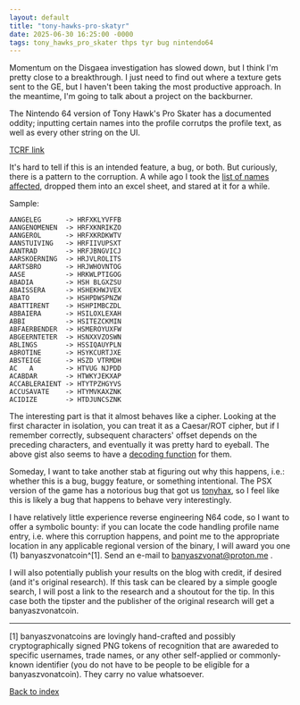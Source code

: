 ```yaml
---
layout: default
title: "tony-hawks-pro-skatyr"
date: 2025-06-30 16:25:00 -0000
tags: tony_hawks_pro_skater thps tyr bug nintendo64
---
```


Momentum on the Disgaea investigation has slowed down, but I think I'm pretty close to a breakthrough. I just need to find out where a texture gets sent to the GE, but I haven't been taking the most productive approach. In the meantime, I'm going to talk about a project on the backburner.

The Nintendo 64 version of Tony Hawk's Pro Skater has a documented oddity; inputting certain names into the profile corrutps the profile text, as well as every other string on the UI.

[TCRF link](https://tcrf.net/Tony_Hawk%27s_Pro_Skater_(Nintendo_64)#Unknown_Feature)

It's hard to tell if this is an intended feature, a bug, or both. But curiously, there is a pattern to the corruption. A while ago I took the [list of names affected](https://gist.github.com/notwa/cf13e59d7978068c0ac103776d9e9e97), dropped them into an excel sheet, and stared at it for a while.

Sample:

```
AANGELEG      -> HRFXKLYVFFB
AANGENOMENEN  -> HRFXKNRIKZO
AANGEROL      -> HRFXKRDKWTV
AANSTUIVING   -> HRFIIVUPSXT
AANTRAD       -> HRFJBNGVICJ
AARSKOERNING  -> HRJVLROLITS
AARTSBRO      -> HRJWHOVNTOG
AASE          -> HRKWLPTIGOG
ABADIA        -> HSH BLGXZSU
ABAISSERA     -> HSHEKHWJVEX
ABATO         -> HSHPDWSPNZW
ABATTIRENT    -> HSHPIMBCZDL
ABBAIERA      -> HSILOXLEXAH
ABBI          -> HSITEZCKMIN
ABFAERBENDER  -> HSMEROYUXFW
ABGEERNTETER  -> HSNXXVZOSWN
ABLINGS       -> HSSIQAUYPLN
ABROTINE      -> HSYKCURTJXE
ABSTEIGE      -> HSZD VTRMDH
AC   A        -> HTVUG NJPDD
ACABDAR       -> HTWKYJEKXAP
ACCABLERAIENT -> HTYTPZHGYVS
ACCUSAVATE    -> HTYMVKAXZNK
ACIDIZE       -> HTDJUNCSZNK
```


The interesting part is that it almost behaves like a cipher. Looking at the first character in isolation, you can treat it as a Caesar/ROT cipher, but if I remember correctly, subsequent characters' offset depends on the preceding characters, and eventually it was pretty hard to eyeball. The above gist also seems to have a [decoding function](https://gist.github.com/notwa/cf13e59d7978068c0ac103776d9e9e97#file-thps1-c-L58) for them.

Someday, I want to take another stab at figuring out why this happens, i.e.: whether this is a bug, buggy feature, or something intentional. The PSX version of the game has a notorious bug that got us [tonyhax](https://orca.pet/tonyhax/), so I feel like this is likely a bug that happens to behave very interestingly.

I have relatively little experience reverse engineering N64 code, so I want to offer a symbolic bounty: if you can locate the code handling profile name entry, i.e. where this corruption happens, and point me to the appropriate location in any applicable regional version of the binary, I will award you one (1) banyaszvonatcoin^[1]. Send an e-mail to banyaszvonat@proton.me .

I will also potentially publish your results on the blog with credit, if desired (and it's original research). If this task can be cleared by a simple google search, I will post a link to the research and a shoutout for the tip. In this case both the tipster and the publisher of the original research will get a banyaszvonatcoin.

-----

[1] banyaszvonatcoins are lovingly hand-crafted and possibly cryptographically signed PNG tokens of recognition that are awareded to specific usernames, trade names, or any other self-applied or commonly-known identifier (you do not have to be people to be eligible for a banyaszvonatcoin). They carry no value whatsoever.

[Back to index](/breaking-videogames/)